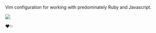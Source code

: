 Vim configuration for working with predominately Ruby and Javascript.

![](https://user-images.githubusercontent.com/77820/28947068-d3b014b2-7862-11e7-8f0a-e1540a7cc654.png)

❤️✨
